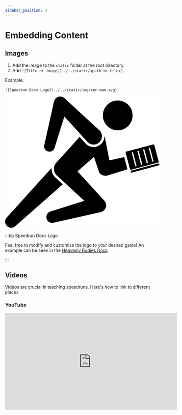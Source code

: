 ```yaml
---
sidebar_position: 3
---
```


# Embedding Content

## Images

1. Add the image to the `static` folder at the root directory.
2. Add `![Title of image](../../static/<path to file>)`.

Example:

`![Speedrun Docs Logo](../../static/img/run-man.svg)`
![Speedrun Docs Logo](../../static/img/run-man.svg)

:::tip Speedrun Docs Logo

Feel free to modify and customise the logo to your desired game! An example can be seen in the [Heavenly Bodies Docs](https://ewanlyon.github.io/HeavenlyBodies-SpeedrunDocs/).

:::

## Videos

Videos are crucial in teaching speedruns. Here's how to link to different places

### YouTube

<iframe
 width="560"
 height="315"
 src="https://www.youtube.com/embed/DI8vHDrvJGc?si=4JCqDWWTJC98VlQN&start=943"
 title="YouTube video player"
 frameborder="0"
 allow="accelerometer; autoplay; clipboard-write; encrypted-media; gyroscope; picture-in-picture; web-share"
 allowfullscreen
/>

1. Click on "share".
2. Select "embed".
3. Paste the text in the markdown file.

```html
<iframe
  width="560"
  height="315"
  src="https://www.youtube.com/embed/DI8vHDrvJGc?si=4JCqDWWTJC98VlQN&start=943"
  title="YouTube video player"
  frameborder="0"
  allow="accelerometer; autoplay; clipboard-write; encrypted-media; gyroscope; picture-in-picture; web-share"
  allowfullscreen
/>
```

### Making it the full width of the page

The iframe sets a pixel width and height. This is not ideal for modern day browsing as browsers can be different sizes.

This requires a bit more HTML but just a few modifications.

<div style={{ position: "relative", paddingBottom: "56.25%", height: 0, marginBottom: 16 }}>
  <iframe
    style={{ position: "absolute" }}
    width="100%"
    height="100%"
    src="https://www.youtube.com/embed/DI8vHDrvJGc?si=4JCqDWWTJC98VlQN&start=943"
    title="YouTube video player"
    frameborder="0"
    allow="accelerometer; autoplay; clipboard-write; encrypted-media; gyroscope; picture-in-picture; web-share"
    allowfullscreen
  />
</div>

```jsx
// highlight-next-line
<div style={{ position: "relative", paddingBottom: "56.25%", height: 0, marginBottom: 16 }}>
  <iframe
// highlight-start
    style={{ position: "absolute" }}
    width="100%"
    height="100%"
// highlight-end
    src="https://www.youtube.com/embed/DI8vHDrvJGc?si=4JCqDWWTJC98VlQN&start=943"
    title="YouTube video player"
    frameborder="0"
    allow="accelerometer; autoplay; clipboard-write; encrypted-media; gyroscope; picture-in-picture; web-share"
    allowfullscreen
  />
// highlight-next-line
</div>
```

:::warning JSX in Markdown

This method is slightly annoying as we are forced to use JSX in a normal Markdown file because MDX (which renders both standard Markdown (.md) and Markdown Expression (.mdx)) requires the use of JSX style in-line CSS.

This can upset text editors or make code highlighting look strange.

If you want you can convert the file into a Markdown Expression file which has native support for JSX in markdown by changing the file extension from .md to .mdx

:::
